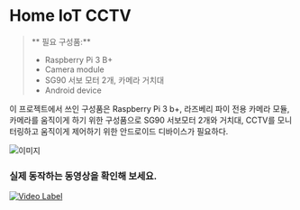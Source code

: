 # Home IoT CCTV

>** 필요 구성품:**
> - Raspberry Pi 3 B+
> - Camera module
> - SG90 서보 모터 2개, 카메라 거치대
> - Android device

이 프로젝트에서 쓰인 구성품은 Raspberry Pi 3 b+, 라즈베리 파이 전용 카메라 모듈, 카메라를 움직이게 하기 위한 구성품으로 SG90 서보모터 2개와 거치대, CCTV를 모니터링하고 움직이게 제어하기 위한 안드로이드 디바이스가 필요하다.

![이미지](https://github.com/jwluv/HomeIoT_CCTV/blob/master/HomeIoT_CCTV.jpg)



### 실제 동작하는 동영상을 확인해 보세요.
[![Video Label](http://img.youtube.com/vi/M9G-p8C65eI/0.jpg)](https://www.youtube.com/watch?v=M9G-p8C65eI)
